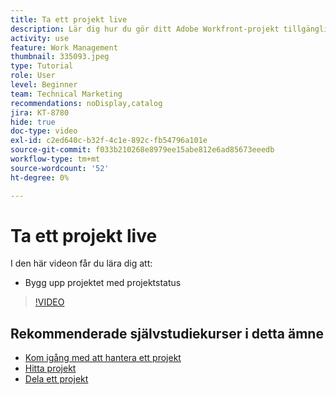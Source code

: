 ```yaml
---
title: Ta ett projekt live
description: Lär dig hur du gör ditt Adobe Workfront-projekt tillgängligt med projektstatus.
activity: use
feature: Work Management
thumbnail: 335093.jpeg
type: Tutorial
role: User
level: Beginner
team: Technical Marketing
recommendations: noDisplay,catalog
jira: KT-8780
hide: true
doc-type: video
exl-id: c2ed640c-b32f-4c1e-892c-fb54796a101e
source-git-commit: f033b210268e8979ee15abe812e6ad85673eeedb
workflow-type: tm+mt
source-wordcount: '52'
ht-degree: 0%

---
```


# Ta ett projekt live

I den här videon får du lära dig att:

* Bygg upp projektet med projektstatus

>[!VIDEO](https://video.tv.adobe.com/v/335093/?quality=12&learn=on)

## Rekommenderade självstudiekurser i detta ämne

* [Kom igång med att hantera ett projekt](/help/manage-work/projects/getting-started-manage-a-project.md)
* [Hitta projekt](/help/manage-work/projects/find-projects.md)
* [Dela ett projekt](/help/manage-work/projects/share-a-project.md)
